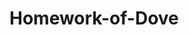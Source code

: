 # Homework-of-Dove

[001.验证码]: https://github.com/longpp/Homework-of-Dove/blob/master/src/_001/desc.md

